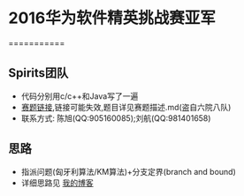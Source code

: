 # 2016华为软件精英挑战赛亚军
===========
## Spirits团队
- 代码分别用c/c++和Java写了一遍
- [赛题链接](http://codecraft.huawei.com/home/detail),链接可能失效,题目详见赛题描述.md(盗自六院八队)
- 联系方式: 陈旭(QQ:905160085);刘航(QQ:981401658)

## 思路
- 指派问题(匈牙利算法/KM算法)+分支定界(branch and bound)
- 详细思路见 [我的博客](http://liuhang.net.cn/)
